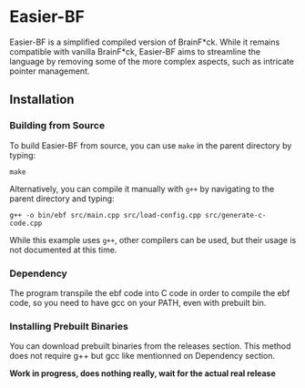 # Easier-BF

Easier-BF is a simplified compiled version of BrainF\*ck. While it remains compatible with vanilla BrainF\*ck, Easier-BF aims to streamline the language by removing some of the more complex aspects, such as intricate pointer management.

## Installation

### Building from Source

To build Easier-BF from source, you can use `make` in the parent directory by typing:

```
make
```

Alternatively, you can compile it manually with `g++` by navigating to the parent directory and typing:

```
g++ -o bin/ebf src/main.cpp src/load-config.cpp src/generate-c-code.cpp
```

While this example uses `g++`, other compilers can be used, but their usage is not documented at this time.

### Dependency
The program transpile the ebf code into C code in order to compile the ebf code, so you need to have gcc on your PATH, even with prebuilt bin.

### Installing Prebuilt Binaries

You can download prebuilt binaries from the releases section. This method does not require g++ but gcc like mentionned on Dependency section.

**Work in progress, does nothing really, wait for the actual real release**
